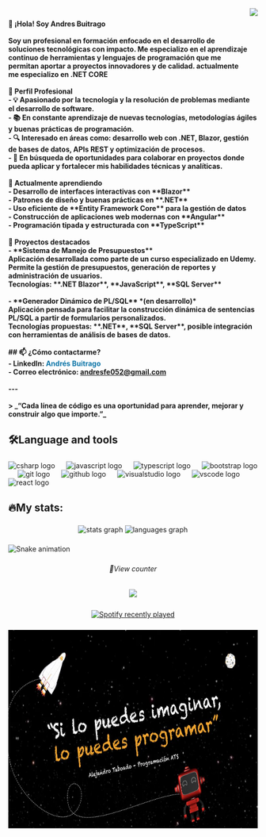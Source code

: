 <img align="right" height="200" src="https://i.imgflip.com/65efzo.gif"  />

###

<h4 align="left">👋 ¡Hola! Soy Andres Buitrago<br><br>Soy un profesional en formación enfocado en el desarrollo de soluciones tecnológicas con impacto. Me especializo en el aprendizaje continuo de herramientas y lenguajes de programación que me permitan aportar a proyectos innovadores y de calidad. actualmente me especializo en .NET CORE<br><br>🎯 Perfil Profesional<br>- 💡 Apasionado por la tecnología y la resolución de problemas mediante el desarrollo de software.<br>- 📚 En constante aprendizaje de nuevas tecnologías, metodologías ágiles y buenas prácticas de programación.<br>- 🔍 Interesado en áreas como: desarrollo web con .NET, Blazor, gestión de bases de datos, APIs REST y optimización de procesos.<br>- 🤝 En búsqueda de oportunidades para colaborar en proyectos donde pueda aplicar y fortalecer mis habilidades técnicas y analíticas.<br><br>🧠 Actualmente aprendiendo<br>- Desarrollo de interfaces interactivas con **Blazor**<br>- Patrones de diseño y buenas prácticas en **.NET**<br>- Uso eficiente de **Entity Framework Core** para la gestión de datos<br>- Construcción de aplicaciones web modernas con **Angular**<br>- Programación tipada y estructurada con **TypeScript**<br><br>🧩 Proyectos destacados<br>- **Sistema de Manejo de Presupuestos**  <br>  Aplicación desarrollada como parte de un curso especializado en Udemy. Permite la gestión de presupuestos, generación de reportes y administración de usuarios.  <br>  Tecnologías: **.NET Blazor**, **JavaScript**, **SQL Server**<br><br>- **Generador Dinámico de PL/SQL** *(en desarrollo)*  <br>  Aplicación pensada para facilitar la construcción dinámica de sentencias PL/SQL a partir de formularios personalizados.  <br>  Tecnologías propuestas: **.NET**, **SQL Server**, posible integración con herramientas de análisis de bases de datos.<br><br>## 📫 ¿Cómo contactarme?<br>- LinkedIn: <a href="https://www.linkedin.com/in/andres-buitrago-461a0116b/" target="_blank" rel="noopener noreferrer" style="text-decoration: none; color: #0e76a8; font-weight: bold;">
  Andrés Buitrago
</a> <br>- Correo electrónico: <a href="mailto:tuemail@ejemplo.com" target="_blank" rel="noopener noreferrer">andresfe052@gmail.com </a> <br><br>---<br><br>> _“Cada línea de código es una oportunidad para aprender, mejorar y construir algo que importe.”_</h4>

###

<h2 align="left">🛠️Language and tools</h2>

###

<div align="left">
  <img src="https://cdn.jsdelivr.net/gh/devicons/devicon/icons/csharp/csharp-original.svg" height="35" alt="csharp logo"  />
  <img width="15" />
  <img src="https://cdn.jsdelivr.net/gh/devicons/devicon/icons/javascript/javascript-original.svg" height="35" alt="javascript logo"  />
  <img width="15" />
  <img src="https://cdn.jsdelivr.net/gh/devicons/devicon/icons/typescript/typescript-original.svg" height="35" alt="typescript logo"  />
  <img width="15" />
  <img src="https://cdn.jsdelivr.net/gh/devicons/devicon/icons/bootstrap/bootstrap-original.svg" height="35" alt="bootstrap logo"  />
  <img width="15" />
  <img src="https://cdn.jsdelivr.net/gh/devicons/devicon/icons/git/git-original.svg" height="35" alt="git logo"  />
  <img width="15" />
  <img src="https://cdn.jsdelivr.net/gh/devicons/devicon/icons/github/github-original.svg" height="35" alt="github logo"  />
  <img width="15" />
  <img src="https://cdn.jsdelivr.net/gh/devicons/devicon/icons/visualstudio/visualstudio-plain.svg" height="35" alt="visualstudio logo"  />
  <img width="15" />
  <img src="https://cdn.jsdelivr.net/gh/devicons/devicon/icons/vscode/vscode-original.svg" height="35" alt="vscode logo"  />
  <img width="15" />
  <img src="https://cdn.jsdelivr.net/gh/devicons/devicon/icons/react/react-original.svg" height="35" alt="react logo"  />
 
</div>

###




###

<h2 align="left">🔥My stats:</h2>

###

<div align="center">
  <img src="https://github-readme-stats.vercel.app/api?username=andrewdevui&hide_title=false&hide_rank=false&show_icons=true&include_all_commits=true&count_private=true&disable_animations=false&theme=dracula&locale=en&hide_border=false&order=1" height="150" alt="stats graph"  />
  <img src="https://github-readme-stats.vercel.app/api/top-langs?username=andrewdevui&locale=en&hide_title=false&layout=compact&card_width=320&langs_count=5&theme=dracula&hide_border=false&order=2" height="150" alt="languages graph"  />
</div>

###

<img src="https://raw.githubusercontent.com/andrewdevui/andrewdevui/snake.svg" alt="Snake animation" />

###

<h6 align="center">👀View counter</h6>

###

<div align="center">
  <img src="https://profile-counter.glitch.me/andrewdevui/count.svg?"  />
</div>

###

<div align="center">
  <a href="https://open.spotify.com/user/gn8x5utvabnevy722h9bzkhje">
    <img src="https://spotify-recently-played-readme.vercel.app/api?user=gn8x5utvabnevy722h9bzkhje&count=5&unique=false" alt="Spotify recently played"  />
  </a>
</div>

###

<div align="center">
  <img height="400" src="/Al_tABOADO.jpg"  />
</div>

###
